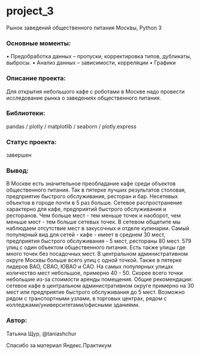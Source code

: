 # project_3
Рынок заведений общественного питания Москвы, Python 3

### Основные моменты: 
•	Предобработка данных – пропуски, корректировка типов, дубликаты, выбросы.
•	Анализ данных – зависимости, корреляции
•	Графики

### Описание проекта:
Для открытия небольшого кафе с роботами в Москве надо провести исследование рынка о заведениях общественного питания.

### Библиотеки: 
pandas / plotly / matplotlib / seaborn / plotly.express

### Cтатус проекта: 
завершен

### Вывод:
В Москве есть значительное преобладание кафе среди объектов общественного питания. Так в пятерке лучших результатов столовая, предприятие быстрого обслуживания, ресторан и бар. Несетевых объектов в городе почти в 5 раз больше. Сетевое распространение характерно для кафе, предприятий быстрого обслуживания и ресторанов. Чем больше мест - тем меньше точек и наоборот, чем меньше мест - тем больше сетевых точек. В сетевом общепите мы наблюдаем отсутствие мест в закусочных и отделе кулинарии. Самый популярный вид для сетей - кафе - имеет в среднем 30 мест, предприятия быстрого обслуживания - 5 мест, рестораны 80 мест. 579 улиц с один объектом общественного питания. Есть также улицы где много точек без посадочных мест. В центральном административном округе Москвы больше всего улиц с одной точкой. Также в пятерке лидеров ВАО, СВАО, ЮВАО и САО. На самых популярных улицах количество мест небольшое, примерно 40 - 50. Скорее всего точки небольшие из-за стоимости аренды помещения. Общие рекомендации: сетевое кафе в центральном административном округе примерно на 30 мест или предприятие быстрого обслуживания до 5 мест. Возможно рядом с транспортными узлами, в торговых центрах, рядом с колледжами/университетами/офисными зданиями.

### Автор: 
Татьяна Щур, @taniashchur

Спасибо за материал Яндекс.Практикум
